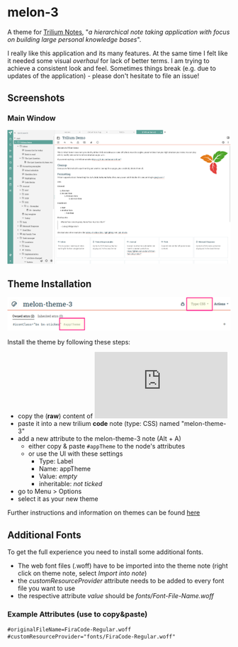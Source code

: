 # melon-3
A theme for [Trilium Notes](https://github.com/zadam/trilium), "_a hierarchical note taking application with focus on building large personal knowledge bases_". 

I really like this application and its many features. At the same time I felt like it needed some visual _overhaul_ for lack of better terms. I am trying to achieve a consistent look and feel. Sometimes things break (e.g. due to updates of the application) - please don't hesitate to file an issue!

## Screenshots
### Main Window
![screenshot1](/screenshots/scrn4_01.png "More info below!")


## Theme Installation

![screenshot5](/screenshots/scrn05.png "Setup")

Install the theme by following these steps:
- copy the (**raw**) content of ![trilium-theme-melon-3.css](https://raw.githubusercontent.com/raphwriter/trilium-theme-melon/master/trilium-theme-melon-3.css)
- paste it into a new trilium **code** note (type: CSS) named "melon-theme-3"
- add a new attribute to the melon-theme-3 note (Alt + A)
  - either copy & paste ```#appTheme``` to the node's attributes
  - or use the UI with these settings
    - Type: Label
    - Name: appTheme
    - Value: _empty_
    - inheritable: _not ticked_
- go to Menu > Options
- select it as your new theme

Further instructions and information on themes can be found [here](https://github.com/zadam/trilium/wiki/Themes)

## Additional Fonts
To get the full experience you need to install some additional fonts.
- The web font files (.woff) have to be imported into the theme note (right click on theme note, select _Import into note_)
- the _customResourceProvider_ attribute needs to be added to every font file you want to use
- the respective attribute _value_ should be _fonts/Font-File-Name.woff_

### Example Attributes (use to copy&paste)

```
#originalFileName=FiraCode-Regular.woff #customResourceProvider="fonts/FiraCode-Regular.woff"

```

